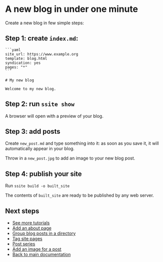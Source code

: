 # A new blog in under one minute

Create a new blog in few simple steps:

## Step 1: create `index.md`:

~~~~{.md}
```yaml
site_url: https://www.example.org
template: blog.html
syndication: yes
pages: "*"
```

# My new blog

Welcome to my new blog.
~~~~

## Step 2: run `ssite show`

A browser will open with a preview of your blog.


## Step 3: add posts

Create `new_post.md` and type something into it: as soon as you save it,
it will automatically appear in your blog.

Throw in a `new_post.jpg` to add an image to your new blog post.


## Step 4: publish your site

Run `ssite build -o built_site`

The contents of `built_site` are ready to be published by any web server.


## Next steps

* [See more tutorials](README.md)
* [Add an about page](../howto/about-page.md)
* [Group blog posts in a directory](../howto/blog-posts-in-a-directory.md)
* [Tag site pages](../howto/tag-pages.md)
* [Post series](../howto/post-series.md)
* [Add an image for a post](../howto/post-image.md)
* [Back to main documentation](../../README.md)
